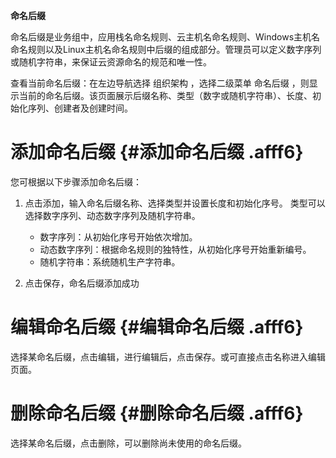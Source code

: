 **命名后缀**


命名后缀是业务组中，应用栈名命名规则、云主机名命名规则、Windows主机名命名规则以及Linux主机名命名规则中后缀的组成部分。管理员可以定义数字序列或随机字符串，来保证云资源命名的规范和唯一性。

查看当前命名后缀：在左边导航选择 组织架构 ，选择二级菜单 命名后缀 ，则显示当前的命名后缀。该页面展示后缀名称、类型（数字或随机字符串）、长度、初始化序列、创建者及创建时间。

# 添加命名后缀 {#添加命名后缀 .afff6}

您可根据以下步骤添加命名后缀：

1.  点击添加，输入命名后缀名称、选择类型并设置长度和初始化序号。
    类型可以选择数字序列、动态数字序列及随机字符串。
    -   数字序列：从初始化序号开始依次增加。
    -   动态数字序列：根据命名规则的独特性，从初始化序号开始重新编号。
    -   随机字符串：系统随机生产字符串。

2.  点击保存，命名后缀添加成功

# 编辑命名后缀 {#编辑命名后缀 .afff6}

选择某命名后缀，点击编辑，进行编辑后，点击保存。或可直接点击名称进入编辑页面。

# 删除命名后缀 {#删除命名后缀 .afff6}

选择某命名后缀，点击删除，可以删除尚未使用的命名后缀。
